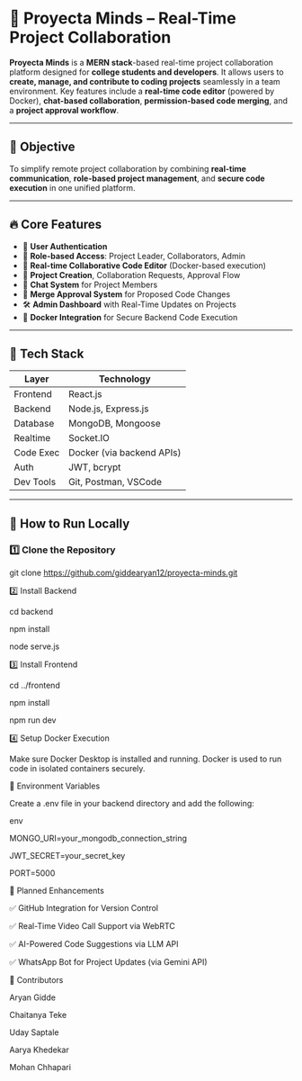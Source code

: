 # 📘 Proyecta Minds – Real-Time Project Collaboration

**Proyecta Minds** is a **MERN stack**-based real-time project collaboration platform designed for **college students and developers**. It allows users to **create, manage, and contribute to coding projects** seamlessly in a team environment. Key features include a **real-time code editor** (powered by Docker), **chat-based collaboration**, **permission-based code merging**, and a **project approval workflow**.

---

## 🎯 Objective

To simplify remote project collaboration by combining **real-time communication**, **role-based project management**, and **secure code execution** in one unified platform.

---

## 🔥 Core Features

- 🔐 **User Authentication**
- 👥 **Role-based Access**: Project Leader, Collaborators, Admin
- 🧠 **Real-time Collaborative Code Editor** (Docker-based execution)
- 📂 **Project Creation**, Collaboration Requests, Approval Flow
- 💬 **Chat System** for Project Members
- 🔄 **Merge Approval System** for Proposed Code Changes
- 🛠 **Admin Dashboard** with Real-Time Updates on Projects
- 🧾 **Docker Integration** for Secure Backend Code Execution

---

## 🧱 Tech Stack

| Layer       | Technology                         |
|------------|-------------------------------------|
| Frontend    | React.js             |
| Backend     | Node.js, Express.js                |
| Database    | MongoDB, Mongoose                  |
| Realtime    | Socket.IO                          |
| Code Exec   | Docker (via backend APIs)          |
| Auth        | JWT, bcrypt                        |
| Dev Tools   | Git, Postman, VSCode               |


---

## 🧪 How to Run Locally

### 1️⃣ Clone the Repository

git clone https://github.com/giddearyan12/proyecta-minds.git

2️⃣ Install Backend

cd backend

npm install

node serve.js

3️⃣ Install Frontend

cd ../frontend

npm install

npm run dev

4️⃣ Setup Docker Execution

Make sure Docker Desktop is installed and running. Docker is used to run code in isolated containers securely.

🔐 Environment Variables

Create a .env file in your backend directory and add the following:

env

MONGO_URI=your_mongodb_connection_string

JWT_SECRET=your_secret_key

PORT=5000

🚀 Planned Enhancements

✅ GitHub Integration for Version Control

✅ Real-Time Video Call Support via WebRTC

✅ AI-Powered Code Suggestions via LLM API

✅ WhatsApp Bot for Project Updates (via Gemini API)

👥 Contributors

Aryan Gidde

Chaitanya Teke

Uday Saptale

Aarya Khedekar

Mohan Chhapari

